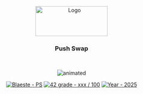 <!DOCTYPE HTML>
<html>
	<head>
		<meta name="google-site-verification" content="E75h0JYKy6feNWamyw7jsadK5P8WZGavKiewzM5J6xQ" />
	</head>
	<body>
		<div align="center">
			<a>
				<img src="https://www.42mulhouse.fr/wp-content/uploads/2022/06/logo-42-Mulhouse-white.svg" alt="Logo" width="192" height="80">
			</a>
			<h3 align="center">Push Swap</h3>
		</div>
		</br>
		<p align="center">
			<img src="https://github.com/Blaeste/gifforgeek/blob/main/giphy.webp" alt="animated" />
		</p>
		<div id="top"></div>
		<div align="center">
			<a href="https://github.com/Blaeste/Push_Swap" title="My repo"><img src="https://img.shields.io/static/v1?label=Blaeste&message=get_next_line&color=blue&logo=github&style=for-the-badge" alt="Blaeste - PS"></a>
			<a href="https://"><img src="https://img.shields.io/badge/42_grade-0_%2F_100-2ea44f?style=for-the-badge" alt="42 grade - xxx / 100"></a>
			<a href="https://"><img src="https://img.shields.io/badge/Year-2025-ffad9b?style=for-the-badge" alt="Year - 2025"></a>
		</div>
	</body>
</html>
